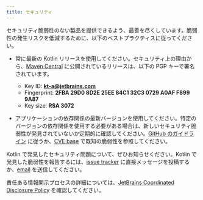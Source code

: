 ```yaml
---
title: セキュリティ
---
```

セキュリティ脆弱性のない製品を提供できるよう、最善を尽くしています。脆弱性の発生リスクを低減するために、以下のベストプラクティスに従ってください。

* 常に最新の Kotlin リリースを使用してください。セキュリティ上の理由から、[Maven Central](https://central.sonatype.com/search?q=g:org.jetbrains.kotlin) に公開されているリリースは、以下の PGP キーで署名されています。

  * Key ID: **kt-a@jetbrains.com**
  * Fingerprint: **2FBA 29D0 8D2E 25EE 84C1 32C3 0729 A0AF F899 9A87**
  * Key size: **RSA 3072**

* アプリケーションの依存関係の最新バージョンを使用してください。特定のバージョンの依存関係を使用する必要がある場合は、新しいセキュリティ脆弱性が発見されていないか定期的に確認してください。[GitHub のガイドライン](https://docs.github.com/en/code-security) に従うか、[CVE base](https://cve.mitre.org/cgi-bin/cvekey.cgi?keyword=kotlin) で既知の脆弱性を参照してください。

Kotlin で発見したセキュリティ問題について、ぜひお知らせください。Kotlin で発見した脆弱性を報告するには、[issue tracker](https://youtrack.jetbrains.com/newIssue?project=KT&c=Type%20Security%20Problem) に直接メッセージを投稿するか、[email](mailto:security@jetbrains.org) を送信してください。

責任ある情報開示プロセスの詳細については、[JetBrains Coordinated Disclosure Policy](https://www.jetbrains.com/legal/docs/terms/coordinated-disclosure/) を確認してください。
